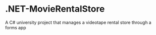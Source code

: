 # .NET-MovieRentalStore
A C# university project that manages a videotape rental store through a forms app
